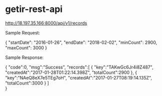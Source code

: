 # getir-rest-api

http://18.197.35.166:8000/api/v1/records

Sample Request:

{ 
  "startDate": "2016-01-26", 
  "endDate": "2018-02-02", 
  "minCount": 2900, 
  "maxCount": 3000 
}

Sample Response:

{
  "code":0,
  "msg":"Success",
  "records":[
    {
      "key":"TAKwGc6Jr4i8Z487",
      "createdAt":"2017-01-28T01:22:14.398Z",
      "totalCount":2900
    },
    {
      "key":"NAeQ8eX7e5TEg7oH",
      "createdAt":"2017-01-27T08:19:14.135Z",
      "totalCount":3000
    }
  ]   
}
